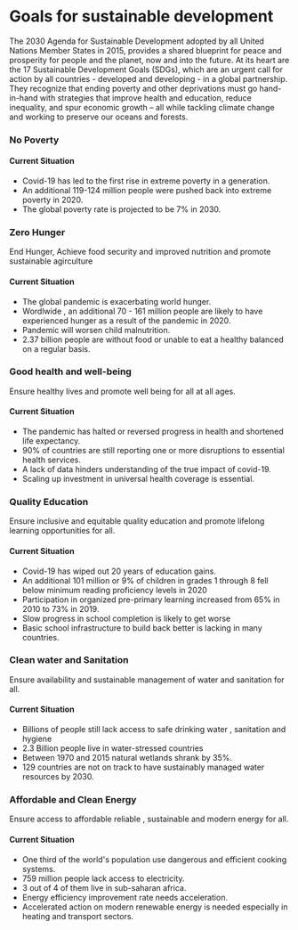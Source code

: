 # Goals for sustainable development 
The 2030 Agenda for Sustainable Development adopted by all United Nations Member States in 2015, provides a shared blueprint for peace and prosperity for people and the planet, now and into the future. At its heart are the 17 Sustainable Development Goals (SDGs), which are an urgent call for action by all countries - developed and developing - in a global partnership. They recognize that ending poverty and other deprivations must go hand-in-hand with strategies that improve health and education, reduce inequality, and spur economic growth – all while tackling climate change and working to preserve our oceans and forests.

### No Poverty
#### Current Situation
- Covid-19 has led to the first rise in extreme poverty in a generation.
- An additional 119-124 million people were pushed back into extreme poverty in 2020.
- The global poverty rate is projected to be 7% in 2030.

### Zero Hunger
End Hunger, Achieve food security and improved nutrition and promote sustainable agirculture
#### Current Situation
- The global pandemic is exacerbating world hunger.
- Wordlwide , an additional 70 - 161 million people are likely to have experienced hunger as a result of the pandemic in 2020.
-  Pandemic will worsen child malnutrition. 
- 2.37 billion people are without food or unable to eat a healthy balanced on a regular basis.

### Good health and well-being 
 Ensure healthy lives and promote well being for all at all ages.
 #### Current Situation
- The pandemic has halted or reversed progress in health and shortened life expectancy.
- 90% of countries are still reporting one or more disruptions to essential health services.
- A lack of data hinders understanding of the true impact of covid-19.
- Scaling up investment in universal health coverage is essential.

### Quality Education
Ensure inclusive and equitable quality education and promote lifelong learning opportunities for all.
 #### Current Situation
 - Covid-19 has wiped out 20 years of education gains.
 - An additional 101 million or 9% of children in grades 1 through 8 fell below minimum reading proficiency levels in 2020
 - Participation in organized pre-primary learning increased from 65% in 2010 to 73% in 2019.
 - Slow progress in school completion is likely to get worse
 - Basic school infrastructure to build back better is lacking in many countries.
 
### Clean water and Sanitation 
Ensure availability and sustainable management of water and sanitation for all.
#### Current Situation 
- Billions of people still lack access to safe drinking water , sanitation and hygiene 
- 2.3 Billion people live in water-stressed countries 
- Between 1970 and 2015 natural wetlands shrank by 35%.
- 129 countries are not on track to have sustainably managed water resources by 2030.

### Affordable and Clean Energy
Ensure access to affordable reliable , sustainable and modern energy for all.
 #### Current Situation
 - One third of the world's population use dangerous and efficient cooking systems.
 - 759 million people lack access to electricity.
 - 3 out of 4 of them live in sub-saharan africa.
 - Energy efficiency improvement rate needs acceleration.
 - Accelerated action on modern renewable energy is needed especially in heating and transport sectors.
